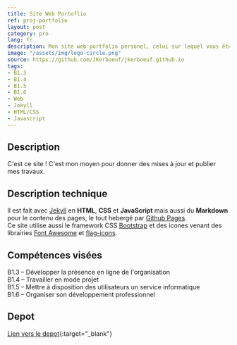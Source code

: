 ```yaml
---
title: Site Web Portoflio
ref: proj-portfolio
layout: post
category: pro
lang: fr
description: Mon site web portfolio personel, celui sur lequel vous êtes !
image: "/assets/img/logo-circle.png"
source: https://github.com/JKerboeuf/jkerboeuf.github.io
tags:
- B1.3
- B1.4
- B1.5
- B1.6
- Web
- Jekyll
- HTML/CSS
- Javascript
---
```


## Description

C'est ce site ! C'est mon moyen pour donner des mises à jour et publier mes travaux.  

## Description technique

Il est fait avec [Jekyll](https://jekyllrb.com/) en **HTML**, **CSS** et **JavaScript** mais aussi du **Markdown** pour le contenu des pages, le tout hebergé par [Github Pages](https://pages.github.com/).  
Ce site utilise aussi le framework CSS [Bootstrap](https://getbootstrap.com/) et des icones venant des librairies [Font Awesome](https://fontawesome.com/) et [flag-icons](https://flagicons.lipis.dev/).

## Compétences visées

B1.3 – Développer la présence en ligne de l'organisation  
B1.4 – Travailler en mode projet  
B1.5 – Mettre à disposition des utilisateurs un service informatique  
B1.6 – Organiser son développement professionnel

## Depot

[Lien vers le depot](https://github.com/JKerboeuf/jkerboeuf.github.io){:target="_blank"}
